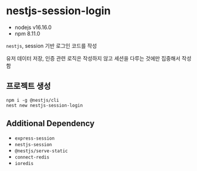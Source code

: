 # nestjs-session-login

- nodejs v16.16.0
- npm 8.11.0

`nestjs`, session 기반 로그인 코드를 작성

유저 데이터 저장, 인증 관련 로직은 작성하지 않고 세션을 다루는 것에만 집중해서 작성함

## 프로젝트 생성

```
npm i -g @nestjs/cli
nest new nestjs-session-login
```


## Additional Dependency

- `express-session`
- `nestjs-session`
- `@nestjs/serve-static`
- `connect-redis`
- `ioredis`
